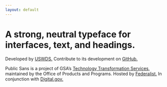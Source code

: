 ```yaml
---
layout: default
---
```


<div class="grid-container padding-y-2 margin-top-2 tablet:margin-top-4">
  <h1 class="font-sans-14 tablet:font-sans-17 line-height-tight text-bold">A strong, neutral typeface for interfaces, text, and headings.</h1>
  <p class="margin-top-6 tablet:margin-top-8">Developed by <a class="link-heavy" href="http://v2.designsystem.digital.gov">USWDS.</a> Contribute to its development on <a class="link-heavy" href="https://github.com/uswds/public-sans">GitHub.</a></p>
  <p class="margin-top-4 tablet:margin-top-2 font-sans-2 line-height-sans-4">Public Sans is a project of GSA’s <a class="link-heavy" href="https://www.gsa.gov/about-us/organization/federal-acquisition-service/technology-transformation-services">Technology Transformation Services</a>, maintained by the Office of Products and Programs. Hosted by <a class="link-light" href="http://federalist.18f.gov">Federalist.</a> In conjunction with <a class="link-light" href="https://digital.gov">Digital.gov.</a></p>
</div>

